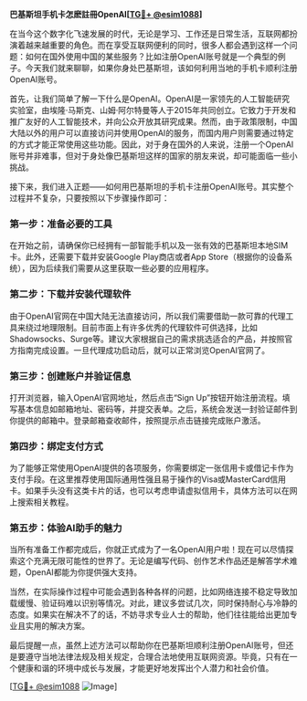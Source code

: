 **巴基斯坦手机卡怎麽註冊OpenAI[[TG💪+ @esim1088](https://t.me/s/esim1088)]**

在当今这个数字化飞速发展的时代，无论是学习、工作还是日常生活，互联网都扮演着越来越重要的角色。而在享受互联网便利的同时，很多人都会遇到这样一个问题：如何在国外使用中国的某些服务？比如注册OpenAI账号就是一个典型的例子。今天我们就来聊聊，如果你身处巴基斯坦，该如何利用当地的手机卡顺利注册OpenAI账号。

首先，让我们简单了解一下什么是OpenAI。OpenAI是一家领先的人工智能研究实验室，由埃隆·马斯克、山姆·阿尔特曼等人于2015年共同创立。它致力于开发和推广友好的人工智能技术，并向公众开放其研究成果。然而，由于政策限制，中国大陆以外的用户可以直接访问并使用OpenAI的服务，而国内用户则需要通过特定的方式才能正常使用这些功能。因此，对于身在国外的人来说，注册一个OpenAI账号并非难事，但对于身处像巴基斯坦这样的国家的朋友来说，却可能面临一些小挑战。

接下来，我们进入正题——如何用巴基斯坦的手机卡注册OpenAI账号。其实整个过程并不复杂，只要按照以下步骤操作即可：

### 第一步：准备必要的工具

在开始之前，请确保你已经拥有一部智能手机以及一张有效的巴基斯坦本地SIM卡。此外，还需要下载并安装Google Play商店或者App Store（根据你的设备系统），因为后续我们需要从这里获取一些必要的应用程序。

### 第二步：下载并安装代理软件

由于OpenAI官网在中国大陆无法直接访问，所以我们需要借助一款可靠的代理工具来绕过地理限制。目前市面上有许多优秀的代理软件可供选择，比如Shadowsocks、Surge等。建议大家根据自己的需求挑选适合的产品，并按照官方指南完成设置。一旦代理成功启动后，就可以正常浏览OpenAI官网了。

### 第三步：创建账户并验证信息

打开浏览器，输入OpenAI官网地址，然后点击“Sign Up”按钮开始注册流程。填写基本信息如邮箱地址、密码等，并提交表单。之后，系统会发送一封验证邮件到你提供的邮箱中。登录邮箱查收邮件，按照提示点击链接完成账户激活。

### 第四步：绑定支付方式

为了能够正常使用OpenAI提供的各项服务，你需要绑定一张信用卡或借记卡作为支付手段。在这里推荐使用国际通用性强且易于操作的Visa或MasterCard信用卡。如果手头没有这类卡片的话，也可以考虑申请虚拟信用卡，具体方法可以在网上搜索相关教程。

### 第五步：体验AI助手的魅力

当所有准备工作都完成后，你就正式成为了一名OpenAI用户啦！现在可以尽情探索这个充满无限可能性的世界了。无论是编写代码、创作艺术作品还是解答学术难题，OpenAI都能为你提供强大支持。

当然，在实际操作过程中可能会遇到各种各样的问题，比如网络连接不稳定导致加载缓慢、验证码难以识别等情况。对此，建议多尝试几次，同时保持耐心与冷静的态度。如果实在解决不了的话，不妨寻求专业人士的帮助，他们往往能给出更加专业且实用的解决方案。

最后提醒一点，虽然上述方法可以帮助你在巴基斯坦顺利注册OpenAI账号，但还是要遵守当地法律法规及相关规定，合理合法地使用互联网资源。毕竟，只有在一个健康和谐的环境中成长与发展，才能更好地发挥出个人潜力和社会价值。

[[TG💪+ @esim1088](https://t.me/s/esim1088) ![Image](https://i.postimg.cc/4NQfJmqS/Snipaste-2025-05-13-00-14-12.png)]